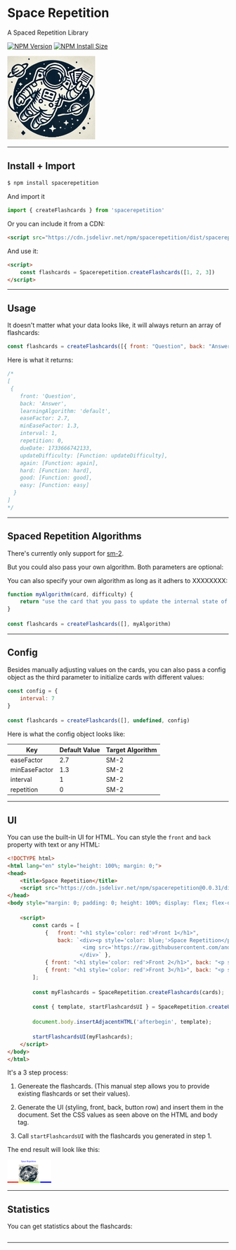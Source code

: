 # Space Repetition

A Spaced Repetition Library

[![NPM Version][npm-version-image]][npm-url]
[![NPM Install Size][npm-install-size-image]][npm-install-size-url]

<img src="https://raw.githubusercontent.com/anderslatif/SpaceRepetition/main/assets/spacerepetitionlogo.png" alt="space spaced repetition logo" width="200" >


---

## Install + Import

```bash
$ npm install spacerepetition
```

And import it

```javascript
import { createFlashcards } from 'spacerepetition'
```

Or you can include it from a CDN:

```html
<script src="https://cdn.jsdelivr.net/npm/spacerepetition/dist/spacerepetition.min.js"></script>
```

And use it:

```html
<script>
    const flashcards = Spacerepetition.createFlashcards([1, 2, 3])
</script>
```

---

## Usage

It doesn't matter what your data looks like, it will always return an array of flashcards:

```javascript
const flashcards = createFlashcards([{ front: "Question", back: "Answer" }])
```

Here is what it returns:

```javascript
/* 
[
 {
    front: 'Question',
    back: 'Answer',
    learningAlgorithm: 'default',
    easeFactor: 2.7,
    minEaseFactor: 1.3,
    interval: 1,
    repetition: 0,
    dueDate: 1733666742133,
    updateDifficulty: [Function: updateDifficulty],
    again: [Function: again],
    hard: [Function: hard],
    good: [Function: good],
    easy: [Function: easy]
  }
]
*/

```

---

## Spaced Repetition Algorithms

There's currently only support for [sm-2](https://en.wikipedia.org/wiki/SuperMemo).

But you could also pass your own algorithm. Both parameters are optional:



You can also specify your own algorithm as long as it adhers to XXXXXXXX:

```javascript
function myAlgorithm(card, difficulty) {
    return "use the card that you pass to update the internal state of the card"
}

const flashcards = createFlashcards([], myAlgorithm)
```

---

## Config

Besides manually adjusting values on the cards, you can also pass a config object as the third parameter to initialize cards with different values:

```javascript
const config = {
    interval: 7
}

const flashcards = createFlashcards([], undefined, config)
```

Here is what the config object looks like:


| Key              | Default Value | Target Algorithm |
|------------------|---------------|------------------|
| easeFactor       | 2.7           | SM-2             |
| minEaseFactor    | 1.3           | SM-2             |
| interval         | 1             | SM-2             |
| repetition       | 0             | SM-2             |


---

## UI

You can use the built-in UI for HTML. You can style the `front` and `back` property with text or any HTML:

```html
<!DOCTYPE html>
<html lang="en" style="height: 100%; margin: 0;">
<head>
    <title>Space Repetition</title>
    <script src="https://cdn.jsdelivr.net/npm/spacerepetition@0.0.31/dist/spacerepetition.min.js"></script>
</head>
<body style="margin: 0; padding: 0; height: 100%; display: flex; flex-direction: column;">
    
    <script>
        const cards = [
            {   front: "<h1 style='color: red'>Front 1</h1>", 
                back: `<div><p style='color: blue;'>Space Repetition</p>
                        <img src='https://raw.githubusercontent.com/anderslatif/SpaceRepetition/main/spacerepetitionlogo.png'>
                       </div>` },
            { front: "<h1 style='color: red'>Front 2</h1>", back: "<p style='color: blue'>Back 2</p>" },
            { front: "<h1 style='color: red'>Front 3</h1>", back: "<p style='color: blue'>Back 3</p>" },
        ];

        const myFlashcards = SpaceRepetition.createFlashcards(cards);

        const { template, startFlashcardsUI } = SpaceRepetition.createUI(myFlashcards);

        document.body.insertAdjacentHTML('afterbegin', template);

        startFlashcardsUI(myFlashcards);
    </script>
</body>
</html>
```

It's a 3 step process:

1. Genereate the flashcards. (This manual step allows you to provide existing flashcards or set their values).

2. Generate the UI (styling, front, back, button row) and insert them in the document. Set the CSS values as seen above on the HTML and body tag.

3. Call `startFlashcardsUI` with the flashcards you generated in step 1.

The end result will look like this:

<img src="https://raw.githubusercontent.com/anderslatif/SpaceRepetition/main/assets/ui_example.png" alt="space spaced repetition logo" width="100" >


---

## Statistics

<!-- todo  -->
You can get statistics about the flashcards:

```javascript

```

---

[npm-version-image]: https://img.shields.io/npm/v/spacerepetition.svg
[npm-url]: https://www.npmjs.com/package/spacerepetition
[npm-install-size-image]: https://packagephobia.com/badge?p=spacerepetition
[npm-install-size-url]: https://packagephobia.com/result?p=spacerepetition
